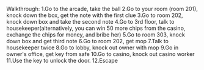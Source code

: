 Walkthrough: 
1.Go to the arcade, take the ball
2.Go to your room (room 201), knock down the box, get the note with the first clue
3.Go to room 202, knock down box and take the second note
4.Go to 3rd floor, talk to housekeeper(alternatively, you can win 50 more chips from the casino, exchange the chips for money, and bribe her)
5.Go to room 303, knock down box and get third note
6.Go to room 202, get mop
7.Talk to housekeeper twice
8.Go to lobby, knock out owner with mop
9.Go in owner's office, get key from safe
10.Go to casino, knock out casino worker
11.Use the key to unlock the door. 
12.Escape
